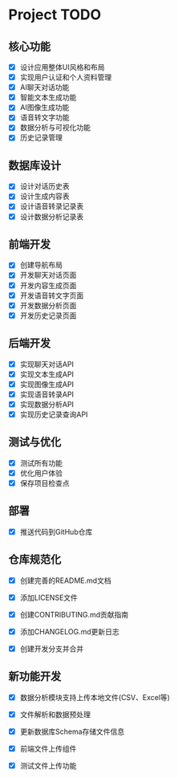 # Project TODO

## 核心功能

- [x] 设计应用整体UI风格和布局
- [x] 实现用户认证和个人资料管理
- [x] AI聊天对话功能
- [x] 智能文本生成功能
- [x] AI图像生成功能
- [x] 语音转文字功能
- [x] 数据分析与可视化功能
- [x] 历史记录管理

## 数据库设计

- [x] 设计对话历史表
- [x] 设计生成内容表
- [x] 设计语音转录记录表
- [x] 设计数据分析记录表

## 前端开发

- [x] 创建导航布局
- [x] 开发聊天对话页面
- [x] 开发内容生成页面
- [x] 开发语音转文字页面
- [x] 开发数据分析页面
- [x] 开发历史记录页面

## 后端开发

- [x] 实现聊天对话API
- [x] 实现文本生成API
- [x] 实现图像生成API
- [x] 实现语音转录API
- [x] 实现数据分析API
- [x] 实现历史记录查询API

## 测试与优化

- [x] 测试所有功能
- [x] 优化用户体验
- [x] 保存项目检查点

## 部署

- [x] 推送代码到GitHub仓库



## 仓库规范化

- [x] 创建完善的README.md文档
- [x] 添加LICENSE文件
- [x] 创建CONTRIBUTING.md贡献指南
- [x] 添加CHANGELOG.md更新日志
- [x] 创建开发分支并合并



## 新功能开发

- [x] 数据分析模块支持上传本地文件(CSV、Excel等)
- [x] 文件解析和数据预处理
- [x] 更新数据库Schema存储文件信息
- [x] 前端文件上传组件
- [x] 测试文件上传功能

